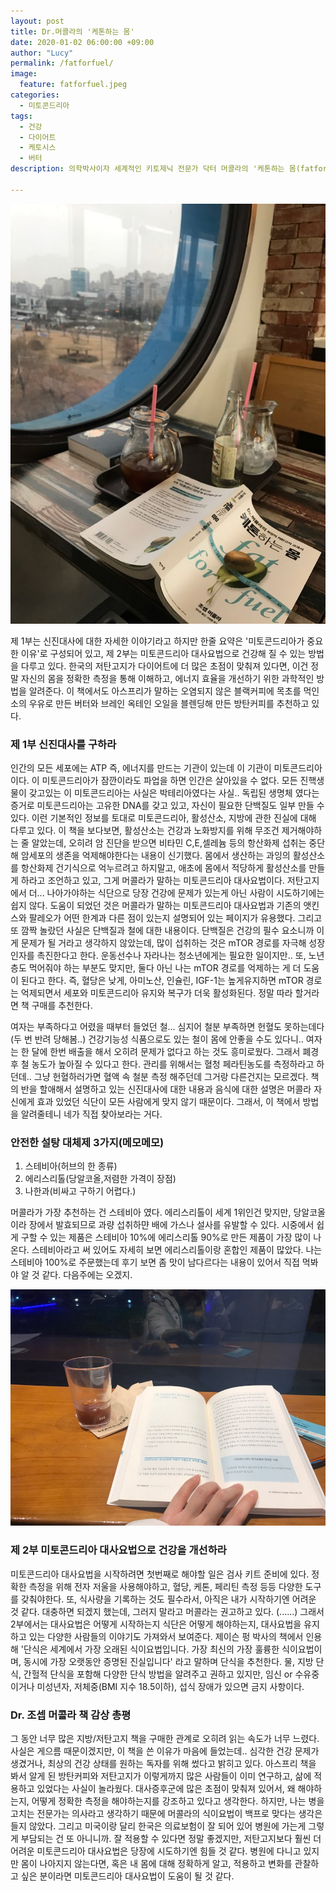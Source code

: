 ```yaml
---
layout: post
title: Dr.머콜라의 '케톤하는 몸'
date: 2020-01-02 06:00:00 +09:00
author: "Lucy"
permalink: /fatforfuel/
image:
  feature: fatforfuel.jpeg
categories:
  - 미토콘드리아
tags:
  - 건강
  - 다이어트
  - 케토시스
  - 버터
description: 의학박사이자 세계적인 키토제닉 전문가 닥터 머콜라의 '케톤하는 몸(fatforfuel)'을 읽게 되었다. 한국의 저탄고지 이영훈 안과 전문의가 감수한 이 책은 한 마디로 요약하면 '자신의 미토콘드리아를 바로 알고 대사요법으로 건강하기'가 되겠다. 아스프리와는 큰 그림에서는 비슷하지만, 더 엄격한 식단인 느낌이다.

---
```




![케톤하는몸1](/img/post/02/fatforfuel-1.jpeg)

제 1부는 신진대사에 대한 자세한 이야기라고 하지만 한줄 요약은 '미토콘드리아가 중요한 이유'로 구성되어 있고, 제 2부는 미토콘드리아 대사요법으로 건강해 질 수 있는 방법을 다루고 있다. 한국의 저탄고지가 다이어트에 더 많은 초점이 맞춰져 있다면, 이건 정말 자신의 몸을 정확한 측정을 통해 이해하고, 에너지 효율을 개선하기 위한 과학적인 방법을 알려준다. 이 책에서도 아스프리가 말하는 오염되지 않은 블랙커피에 목초를 먹인 소의 우유로 만든 버터와 브레인 옥테인 오일을 블렌딩해 만든 방탄커피를 추천하고 있다.  



### 제 1부 신진대사를 구하라

인간의 모든 세포에는 ATP 즉, 에너지를 만드는 기관이 있는데 이 기관이 미토콘드리아이다. 이 미토콘드리아가 잠깐이라도 파업을 하면 인간은 살아있을 수 없다. 모든 진핵생물이 갖고있는 이 미토콘드리아는 사실은 박테리아였다는 사실.. 독립된 생명체 였다는 증거로 미토콘드리아는 고유한 DNA를 갖고 있고, 자신이 필요한 단백질도 일부 만들 수 있다. 이런 기본적인 정보를 토대로 미토콘드리아, 활성산소, 지방에 관한 진실에 대해 다루고 있다. 이 책을 보다보면, 활성산소는 건강과 노화방지를 위해 무조건 제거해야하는 줄 알았는데, 오히려 암 진단을 받으면 비타민 C,E,셀레늄 등의 항산화제 섭취는 중단해 암세포의 생존을 억제해야한다는 내용이 신기했다. 몸에서 생산하는 과잉의 활성산소를 항산화제 건기식으로 억누르려고 하지말고, 애초에 몸에서 적당하게 활성산소를 만들게 하라고 조언하고 있고, 그게 머콜라가 말하는 미토콘드리아 대사요법이다. 저탄고지에서 더... 나아가야하는 식단으로 당장 건강에 문제가 있는게 아닌 사람이 시도하기에는 쉽지 않다. 도움이 되었던 것은 머콜라가 말하는 미토콘드리아 대사요법과 기존의 앳킨스와 팔레오가 어떤 한계과 다른 점이 있는지 설명되어 있는 페이지가 유용했다. 그리고 또 깜짝 놀랐던 사실은 단백질과 철에 대한 내용이다. 단백질은 건강의 필수 요소니까 이게 문제가 될 거라고 생각하지 않았는데, 많이 섭취하는 것은 mTOR 경로를 자극해 성장인자를 촉진한다고 한다. 운동선수나 자라나는 청소년에게는 필요한 일이지만.. 또, 노년층도 먹어줘야 하는 부분도 맞지만, 둘다 아닌 나는 mTOR 경로를 억제하는 게 더 도움이 된다고 한다. 즉, 혈당은 낮게, 아미노산, 인슐린, IGF-1는 높게유지하면 mTOR 경로는 억제되면서 세포와 미토콘드리아 유지와 복구가 더욱 활성화된다. 정말 따라 할거라면 책 구매를 추천한다.





여자는 부족하다고 어렸을 때부터 들었던 철... 심지어 철분 부족하면 헌혈도 못하는데다(두 번 반려 당해봄..) 건강기능성 식품으로도 있는 철이 몸에 안좋을 수도 있다니.. 여자는 한 달에 한번 배출을 해서 오히려 문제가 없다고 하는 것도 흥미로웠다. 그래서 폐경 후 철 농도가 높아질 수 있다고 한다. 관리를 위해서는 혈청 페라틴농도를 측정하라고 하던데.. 그냥 헌혈하러가면 혈액 속 철분 측정 해주던데 그거랑 다른건지는 모르겠다. 책의 반을 할애해서 설명하고 있는 신진대사에 대한 내용과 음식에 대한 설명은 머콜라 자신에게 효과 있었던 식단이 모든 사람에게 맞지 않기 때문이다. 그래서, 이 책에서 방법을 알려줄테니 네가 직접 찾아보라는 거다. 





### 안전한 설탕 대체제 3가지(메모메모)

1. 스테비아(허브의 한 종류)
2. 에리스리톨(당알코올,저렴한 가격이 장점)
3. 나한과(비싸고 구하기 어렵다.)

머콜라가 가장 추천하는 건 스테비아 였다. 에리스리톨이 세계 1위인건 맞지만, 당알코올이라 장에서 발효되므로 과량 섭취하먄 배에 가스나 설사를 유발할 수 있다. 시중에서 쉽게 구할 수 있는 제품은 스테비아 10%에 에리스리톨 90%로 만든 제품이 가장 많이 나온다. 스테비아라고 써 있어도 자세히 보면 에리스리톨이랑 혼합인 제품이 많았다. 나는 스테비아 100%로 주문했는데 후기 보면 좀 맛이 남다르다는 내용이 있어서 직접 먹봐야 알 것 같다. 다음주에는 오겠지.





![케톤하는몸2](/img/post/02/fatforfuel-2.jpeg)

### 제 2부 미토콘드리아 대사요법으로 건강을 개선하라

미토콘드리아 대사요법을 시작하려면 첫번째로 해야할 일은 검사 키트 준비에 있다. 정확한 측정을 위해 전자 저울을 사용해야하고, 혈당, 케톤, 페리틴 측정 등등 다양한 도구를 갖춰야한다. 또, 식사량을 기록하는 것도 필수라서, 아직은 내가 시작하기엔 어려운 것 같다.  대충하면 되겠지 했는데, 그러지 말라고 머콜라는 권고하고 있다. (......) 그래서 2부에서는 대사요법은 어떻게 시작하는지 식단은 어떻게 해야하는지, 대사요법을 유지하고 있는 다양한 사람들의 이야기도 가져와서 보여준다. 제이슨 펑 박사의 책에서 인용해 '단식은 세계에서 가장 오래된 식이요법입니다. 가장 최신의 가장 훌륭한 식이요법이며, 동시에 가장 오랫동안 증명된 진실입니다' 라고 말하며 단식을 추천한다. 물, 지방 단식, 간헐적 단식을 포함해 다양한 단식 방법을 알려주고 권하고 있지만, 임신 or 수유중이거나 미성년자, 저체중(BMI 지수 18.5이하), 섭식 장애가 있으면 금지 사항이다. 



### Dr. 조셉 머콜라 책 감상 총평

그 동안 너무 많은 지방/저탄고지 책을 구매한 관계로 오히려 읽는 속도가 너무 느렸다. 사실은 게으름 때문이겠지만, 이 책을 쓴 이유가 마음에 들었는데.. 심각한 건강 문제가 생겼거나, 최상의 건강 상태를 원하는 독자를 위해 썼다고 밝히고 있다. 아스프리 책을 봐서 알게 된 방탄커피와 저탄고지가 이렇게까지 많은 사람들이 이미 연구하고, 삶에 적용하고 있었다는 사실이 놀라웠다. 대사증후군에 많은 초점이 맞춰져 있어서, 왜 해야하는지, 어떻게 정확한 측정을 해야하는지를 강조하고 있다고 생각한다. 하지만, 나는 병을 고치는 전문가는 의사라고 생각하기 때문에 머콜라의 식이요법이 백프로 맞다는 생각은 들지 않았다. 그리고 미국이랑 달리 한국은 의료보험이 잘 되어 있어 병원에 가는게 그렇게 부담되는 건 또 아니니까. 잘 적용할 수 있다면 정말 좋겠지만, 저탄고지보다 훨씬 더 어려운 미토콘드리아 대사요법은 당장에 시도하기엔 힘들 것 같다. 병원에 다니고 있지만 몸이 나아지지 않는다면, 혹은 내 몸에 대해 정확하게 알고, 적용하고 변화를 관찰하고 싶은 분이라면 미토콘드리아 대사요법이 도움이 될 것 같다. 

